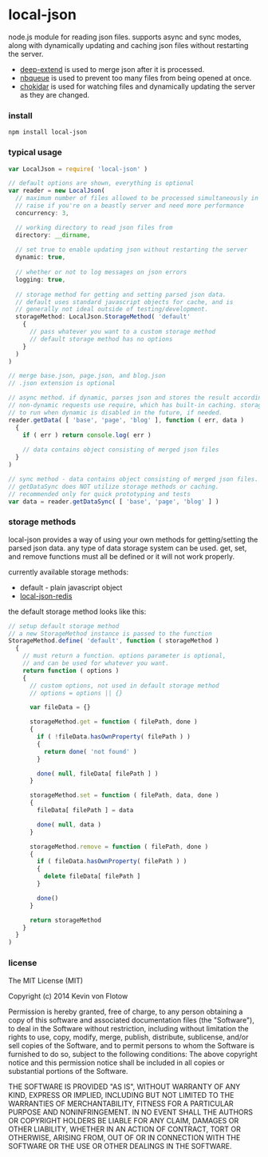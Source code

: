 local-json
==========

node.js module for reading json files. supports async and sync modes, along with dynamically updating and caching json files without restarting the server.

- [deep-extend](https://github.com/unclechu/node-deep-extend) is used to merge json after it is processed.
- [nbqueue](https://github.com/kvonflotow/nbqueue) is used to prevent too many files from being opened at once.
- [chokidar](https://github.com/paulmillr/chokidar) is used for watching files and dynamically updating the server as they are changed.

### install

```
npm install local-json
```

### typical usage

```javascript
var LocalJson = require( 'local-json' )

// default options are shown, everything is optional
var reader = new LocalJson(
  // maximum number of files allowed to be processed simultaneously in async mode
  // raise if you're on a beastly server and need more performance
  concurrency: 3,

  // working directory to read json files from
  directory: __dirname,
  
  // set true to enable updating json without restarting the server
  dynamic: true,
  
  // whether or not to log messages on json errors
  logging: true,
  
  // storage method for getting and setting parsed json data.
  // default uses standard javascript objects for cache, and is
  // generally not ideal outside of testing/development.
  storageMethod: LocalJson.StorageMethod( 'default'
    {
      // pass whatever you want to a custom storage method
      // default storage method has no options
    }
  )
)

// merge base.json, page.json, and blog.json
// .json extension is optional

// async method. if dynamic, parses json and stores the result according to the storage method.
// non-dynamic requests use require, which has built-in caching. storage methods may be extended
// to run when dynamic is disabled in the future, if needed.
reader.getData( [ 'base', 'page', 'blog' ], function ( err, data )
  {
    if ( err ) return console.log( err )
    
    // data contains object consisting of merged json files
  }
)

// sync method - data contains object consisting of merged json files.
// getDataSync does NOT utilize storage methods or caching.
// recommended only for quick prototyping and tests
var data = reader.getDataSync( [ 'base', 'page', 'blog' ] )
```

### storage methods

local-json provides a way of using your own methods for getting/setting the parsed json data. any type of data storage system can be used. get, set, and remove functions must all be defined or it will not work properly.

currently available storage methods:
 - default - plain javascript object
 - [local-json-redis](https://github.com/kvonflotow/local-json-redis)

the default storage method looks like this:

```javascript
// setup default storage method
// a new StorageMethod instance is passed to the function
StorageMethod.define( 'default', function ( storageMethod )
  {
    // must return a function. options parameter is optional,
    // and can be used for whatever you want.
    return function ( options )
    {
      // custom options, not used in default storage method
      // options = options || {}

      var fileData = {}

      storageMethod.get = function ( filePath, done )
      {
        if ( !fileData.hasOwnProperty( filePath ) )
        {
          return done( 'not found' )
        }

        done( null, fileData[ filePath ] )
      }

      storageMethod.set = function ( filePath, data, done )
      {
        fileData[ filePath ] = data

        done( null, data )
      }

      storageMethod.remove = function ( filePath, done )
      {
        if ( fileData.hasOwnProperty( filePath ) )
        {
          delete fileData[ filePath ]
        }

        done()
      }

      return storageMethod
    }
  }
)
```

### license

The MIT License (MIT)

Copyright (c) 2014 Kevin von Flotow

Permission is hereby granted, free of charge, to any person obtaining a copy
of this software and associated documentation files (the "Software"), to deal
in the Software without restriction, including without limitation the rights
to use, copy, modify, merge, publish, distribute, sublicense, and/or sell
copies of the Software, and to permit persons to whom the Software is
furnished to do so, subject to the following conditions:
The above copyright notice and this permission notice shall be included in all
copies or substantial portions of the Software.

THE SOFTWARE IS PROVIDED "AS IS", WITHOUT WARRANTY OF ANY KIND, EXPRESS OR
IMPLIED, INCLUDING BUT NOT LIMITED TO THE WARRANTIES OF MERCHANTABILITY,
FITNESS FOR A PARTICULAR PURPOSE AND NONINFRINGEMENT. IN NO EVENT SHALL THE
AUTHORS OR COPYRIGHT HOLDERS BE LIABLE FOR ANY CLAIM, DAMAGES OR OTHER
LIABILITY, WHETHER IN AN ACTION OF CONTRACT, TORT OR OTHERWISE, ARISING FROM,
OUT OF OR IN CONNECTION WITH THE SOFTWARE OR THE USE OR OTHER DEALINGS IN THE
SOFTWARE.

